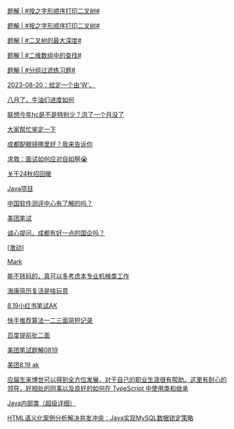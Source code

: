 [题解 | #按之字形顺序打印二叉树#](https://www.nowcoder.com/discuss/522681960028725248?fromPut=jj-github&urlSource=extension-api)

[题解 | #按之字形顺序打印二叉树#](https://www.nowcoder.com/discuss/522683817983811584?fromPut=jj-github&urlSource=extension-api)

[题解 | #二叉树的最大深度#](https://www.nowcoder.com/discuss/522691369685508096?fromPut=jj-github&urlSource=extension-api)

[题解 | #二维数组中的查找#](https://www.nowcoder.com/discuss/522691870175027200?fromPut=jj-github&urlSource=extension-api)

[题解 | #分组过滤练习题#](https://www.nowcoder.com/discuss/522697989396127744?fromPut=jj-github&urlSource=extension-api)

[2023-08-20：给定一个由'W'、](https://www.nowcoder.com/feed/main/detail/0ed1854457fe4879afe5e6f8ef99cf8b?fromPut=jj-github&urlSource=extension-api)

[八月了，牛油们进度如何](https://www.nowcoder.com/feed/main/detail/bf7efbc67f6442e192cbb8db65877e6e?fromPut=jj-github&urlSource=extension-api)

[联想今年hc是不是特别少？泡了一个月没了](https://www.nowcoder.com/feed/main/detail/dec8980558fa4da3bcb0d617fe613fcd?fromPut=jj-github&urlSource=extension-api)

[大家帮忙鉴定一下](https://www.nowcoder.com/feed/main/detail/50cac12702d94c41aaf618c466588324?fromPut=jj-github&urlSource=extension-api)

[成都配眼镜哪里好？我来告诉你](https://www.nowcoder.com/feed/main/detail/b76b9a67426d4d30916abb149802b3cb?fromPut=jj-github&urlSource=extension-api)

[求救：面试如何应对自如啊😭](https://www.nowcoder.com/feed/main/detail/cbd7d4feba1c4bdf9131e2fa60577b2b?fromPut=jj-github&urlSource=extension-api)

[关于24秋招回暖](https://www.nowcoder.com/feed/main/detail/6ef4947ca9984b5085aef9d112413a99?fromPut=jj-github&urlSource=extension-api)

[Java项目](https://www.nowcoder.com/feed/main/detail/aa949634aee3472688e1ee9614d32db7?fromPut=jj-github&urlSource=extension-api)

[中国软件测评中心有了解的吗？](https://www.nowcoder.com/feed/main/detail/431e21e004b5413e8d19c89498613939?fromPut=jj-github&urlSource=extension-api)

[美团笔试](https://www.nowcoder.com/feed/main/detail/7d79fae15ba0450586b79506bc74080a?fromPut=jj-github&urlSource=extension-api)

[诚心提问，成都有好一点的国企吗？](https://www.nowcoder.com/feed/main/detail/9ea1b78c58ca4b2795c8c5c3a1c53765?fromPut=jj-github&urlSource=extension-api)

[[激动]](https://www.nowcoder.com/feed/main/detail/2617133a33f4403db4a7961c6e5f3d09?fromPut=jj-github&urlSource=extension-api)

[Mark](https://www.nowcoder.com/feed/main/detail/28864c63bcbe42fb919c3d7e4ad740ef?fromPut=jj-github&urlSource=extension-api)

[能不转码的，真可以多考虑本专业机械类工作](https://www.nowcoder.com/feed/main/detail/12f3ad71d1594b35bd72bc330bd815f0?fromPut=jj-github&urlSource=extension-api)

[海康简历复活是啥玩意](https://www.nowcoder.com/feed/main/detail/7bb0fbc717d647a78ea5081ad75717a5?fromPut=jj-github&urlSource=extension-api)

[8.19小红书笔试AK](https://www.nowcoder.com/feed/main/detail/6ec29df9012b42dda254d5436fb8b7b9?fromPut=jj-github&urlSource=extension-api)

[快手推荐算法一二三面简短记录](https://www.nowcoder.com/feed/main/detail/0b6f78dcd45143d9a23b71d20140b0b2?fromPut=jj-github&urlSource=extension-api)

[百度提前批二面](https://www.nowcoder.com/feed/main/detail/a6ac46cd248e4176bf322f7c6e782f10?fromPut=jj-github&urlSource=extension-api)

[美团笔试题解0819](https://www.nowcoder.com/feed/main/detail/53a7a7dae5b148bebacecb71490d4892?fromPut=jj-github&urlSource=extension-api)

[美团8.19 ak](https://www.nowcoder.com/feed/main/detail/c1d9868b590a4fdd90ee1b67832de49e?fromPut=jj-github&urlSource=extension-api)

[应届生来博世可以得到全方位发展，对于自己的职业生涯很有帮助。这里有耐心的领导，好相处的同事以及良好的](https://www.nowcoder.com/feed/main/detail/0808c9cec632431781e291a4467d5820?fromPut=jj-github&urlSource=extension-api)[如何在 TypeScript 中使用类和继承](https://www.nowcoder.com/discuss/522678335005032448?fromPut=jj-github&urlSource=extension-api)

[Java内部类（超级详细）](https://www.nowcoder.com/discuss/522678273524924416?fromPut=jj-github&urlSource=extension-api)

[HTML语义化案例分析](https://www.nowcoder.com/discuss/522670810566262784?fromPut=jj-github&urlSource=extension-api)[解决并发冲突：Java实现MySQL数据锁定策略](https://www.nowcoder.com/discuss/522685896634695680?fromPut=jj-github&urlSource=extension-api)